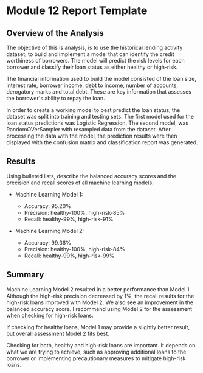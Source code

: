 # Module 12 Report Template

## Overview of the Analysis

The objective of this is analysis, is to use the historical lending activity dataset, to build and implement a model that can identify the credit worthiness of borrowers.  The model will predict the risk levels for each borrower and classify their loan status as either healthy or high-risk.  

The financial information used to build the model consisted of the loan size, interest rate, borrower income, debt to income, number of accounts, derogatory marks and total debt.  These are key information that assesses the borrower's ability to repay the loan.

In order to create a working model to best predict the loan status, the dataset was split into training and testing sets.  The first model used for the loan status predictions was Logistic Regression.  The second model, was RandomOVerSampler with resampled data from the dataset.  After processing the data with the model, the prediction results were then displayed with the confusion matrix and classification report was generated.  


## Results

Using bulleted lists, describe the balanced accuracy scores and the precision and recall scores of all machine learning models.

* Machine Learning Model 1:
  * Accuracy: 95.20%
  * Precision: healthy-100%, high-risk-85%
  * Recall: healthy-99%, high-risk-91%

* Machine Learning Model 2:
  * Accuracy: 99.36%
  * Precision: healthy-100%, high-risk-84%
  * Recall: healthy-99%, high-risk-99%

## Summary

Machine Learning Model 2 resulted in a better performance than Model 1.  Although the high-risk precision decreased by 1%, the recall results for the high-risk loans improved with Model 2. We also see an improvement in the balanced accuracy score.  I recommend using Model 2 for the assessment when checking for high-risk loans.

If checking for healthy loans, Model 1 may provide a slightly better result, but overall assessment Model 2 fits best.

Checking for both, healthy and high-risk loans are important.  It depends on what we are trying to achieve, such as approving additional loans to the borrower or implementing precautionary measures to mitigate high-risk loans.  

